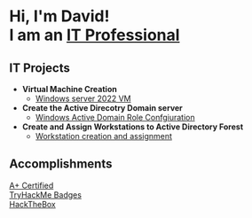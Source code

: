 <h1>Hi, I'm David! <br/>I am an <a href="https://linkedin">IT Professional</a>

<h2> IT Projects</h2>
  
- <b>Virtual Machine Creation</b>
  - [Windows server 2022 VM](https://github.com/manofmartin/WindowsServerVM)
- <b>Create the Active Direcotry Domain server</b>
  - [Windows Active Domain Role Confgiuration](https://github.com/manofmartin/ActiveDirecortyDomainServer)
- <b>Create and Assign Workstations to Active Directory Forest</b>
  - [Workstation creation and assignment](https://github.com/manofmartin/Workstationcreationandassignment/)


<h2>Accomplishments</h2>

[A+ Certified](https://www.credly.com/badges/55585e62-bb7a-4283-9b7d-ecc2cb8c3c6c/public_url)<br/>
[TryHackMe Badges](https://tryhackme.com/p/manofmartin)<br/>
[HackTheBox](https://academy.hackthebox.com/achievement/badge/33301500-75dd-11ef-864f-bea50ffe6cb4)

[linkedin]: https://linkedin.com/in/
<!--
**joshmadakor1/joshmadakor1** is a ✨ _special_ ✨ repository because its `README.md` (this file) appears on your GitHub profile.

Here are some ideas to get you started:

- 🔭 I’m currently working on ...
- 🌱 I’m currently learning ...
- 👯 I’m looking to collaborate on ...
- 🤔 I’m looking for help with ...
- 💬 Ask me about ...
- 📫 How to reach me: ...
- 😄 Pronouns: ...
- ⚡ Fun fact: ...
-->
